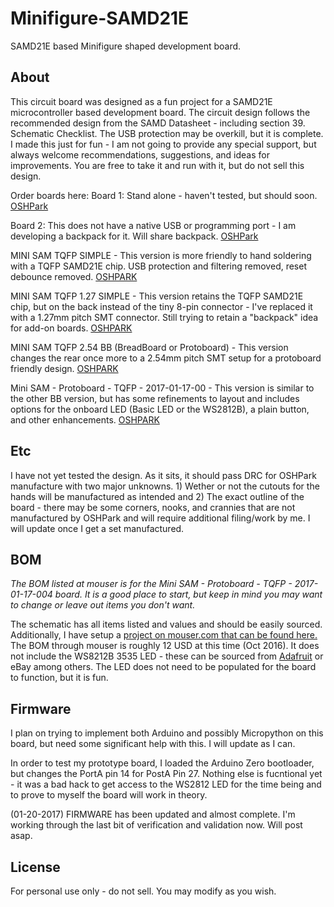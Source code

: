# Minifigure-SAMD21E
SAMD21E based Minifigure shaped development board.

## About
This circuit board was designed as a fun project for a SAMD21E microcontroller based development board.  The circuit design follows the recommended design from the SAMD Datasheet - including section 39. Schematic Checklist.  The USB protection may be overkill, but it is complete.  I made this just for fun - I am not going to provide any special support, but always welcome recommendations, suggestions, and ideas for improvements.  You are free to take it and run with it, but do not sell this design.

Order boards here:
Board 1: Stand alone - haven't tested, but should soon. [OSHPark](https://oshpark.com/shared_projects/Wh7NwFnv)

Board 2: This does not have a native USB or programming port - I am developing a backpack for it.  Will share backpack. [OSHPark](https://oshpark.com/shared_projects/W2bUXtFr)

MINI SAM TQFP SIMPLE - This version is more friendly to hand soldering with a TQFP SAMD21E chip.  USB protection and filtering removed, reset debounce removed.  [OSHPARK](https://oshpark.com/shared_projects/yFTXsDW0)

MINI SAM TQFP 1.27 SIMPLE - This version retains the TQFP SAMD21E chip, but on the back instead of the tiny 8-pin connector - I've replaced it with a 1.27mm pitch SMT connector.  Still trying to retain a "backpack" idea for add-on boards.  [OSHPARK](https://oshpark.com/shared_projects/vt6FGicv)

MINI SAM TQFP 2.54 BB (BreadBoard or Protoboard) - This version changes the rear once more to a 2.54mm pitch SMT setup for a protoboard friendly design. [OSHPARK](https://oshpark.com/shared_projects/SMD5UkUu)

Mini SAM - Protoboard - TQFP - 2017-01-17-00 - This version is similar to the other BB version, but has some refinements to layout and includes options for the onboard LED (Basic LED or the WS2812B), a plain button, and other enhancements.  [OSHPARK](https://oshpark.com/shared_projects/IhRoccbe)

## Etc
I have not yet tested the design.  As it sits, it should pass DRC for OSHPark manufacture with two major unknowns.  1) Wether or not the cutouts for the hands will be manufactured as intended and 2) The exact outline of the board - there may be some corners, nooks, and crannies that are not manufactured by OSHPark and will require additional filing/work by me.  I will update once I get a set manufactured.

## BOM
*The BOM listed at mouser is for the Mini SAM - Protoboard - TQFP - 2017-01-17-004 board.  It is a good place to start, but keep in mind you may want to change or leave out items you don't want.*

The schematic has all items listed and values and should be easily sourced.  Additionally, I have setup a [project on mouser.com that can be found here.](http://www.mouser.com/ProjectManager/ProjectDetail.aspx?AccessID=328cc4307e)  The BOM through mouser is roughly 12 USD at this time (Oct 2016).  It does not include the WS8212B 3535 LED - these can be sourced from [Adafruit](https://www.adafruit.com/products/2659) or eBay among others.  The LED does not need to be populated for the board to function, but it is fun.

## Firmware
I plan on trying to implement both Arduino and possibly Micropython on this board, but need some significant help with this.  I will update as I can.

In order to test my prototype board, I loaded the Arduino Zero bootloader, but changes the PortA pin 14 for PostA Pin 27.  Nothing else is fucntional yet - it was a bad hack to get access to the WS2812 LED for the time being and to prove to myself the board will work in theory.

(01-20-2017) FIRMWARE has been updated and almost complete.  I'm working through the last bit of verification and validation now.  Will post asap.

## License
For personal use only - do not sell.  You may modify as you wish.
